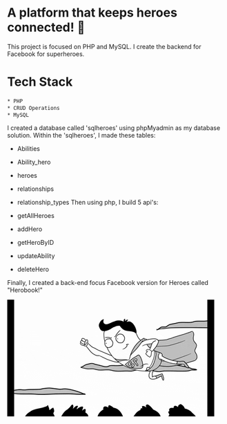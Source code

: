 # A platform that keeps heroes connected! 📱

This project is focused on PHP and MySQL. I create the backend for Facebook for superheroes. 

# Tech Stack 
    * PHP
    * CRUD Operations
    * MySQL
    
I created a database called 'sqlheroes' using phpMyadmin as my database solution. Within the 'sqlheroes', I made these tables: 

* Abilities
* Ability_hero
* heroes
* relationships 
* relationship_types
Then using php, I build 5 api's: 

* getAllHeroes
* addHero
* getHeroByID
* updateAbility
* deleteHero

Finally, I created a back-end focus Facebook version for Heroes called "Herobook!"

![](./img/superherofly.gif)
